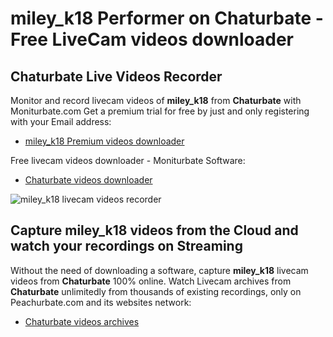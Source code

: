 # miley_k18 Performer on Chaturbate - Free LiveCam videos downloader

## Chaturbate Live Videos Recorder

Monitor and record livecam videos of **miley_k18** from **Chaturbate** with Moniturbate.com
Get a premium trial for free by just and only registering with your Email address:
* [miley_k18 Premium videos downloader](https://moniturbate.com/request-demo-licence-key.html)

Free livecam videos downloader - Moniturbate Software:
* [Chaturbate videos downloader](https://moniturbate.com/moniturbate-download-software.html)

![miley_k18 livecam videos recorder](https://peachurnet.com/templates/moniturbate-software.png)


## Capture miley_k18 videos from the Cloud and watch your recordings on Streaming

Without the need of downloading a software, capture **miley_k18** livecam videos from **Chaturbate** 100% online.
Watch Livecam archives from **Chaturbate** unlimitedly from thousands of existing recordings, only on Peachurbate.com and its websites network:
* [Chaturbate videos archives](https://peachurnet.com/)